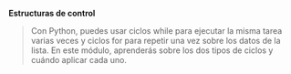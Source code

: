 **Estructuras de control**
>Con Python, puedes usar ciclos while para ejecutar la misma tarea varias veces y ciclos for para repetir una vez sobre los datos de la lista. En este módulo, aprenderás sobre los dos tipos de ciclos y cuándo aplicar cada uno.
